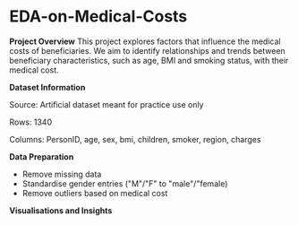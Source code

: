 # EDA-on-Medical-Costs

**Project Overview**
This project explores factors that influence the medical costs of beneficiaries. We aim to identify relationships and trends between beneficiary characteristics, such as age, BMI and smoking status, with their medical cost.


**Dataset Information**

Source: Artificial dataset meant for practice use only

Rows: 1340

Columns: PersonID, age, sex, bmi, children, smoker, region, charges


**Data Preparation**

- Remove missing data
- Standardise gender entries ("M"/"F" to "male"/"female)
- Remove outliers based on medical cost


**Visualisations and Insights**
